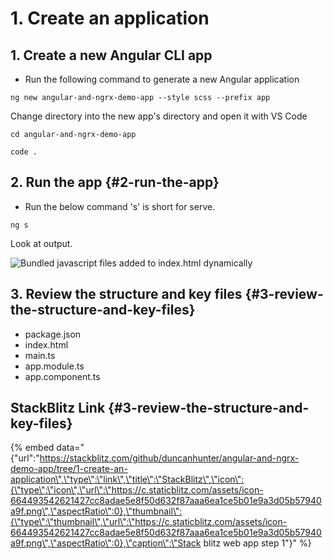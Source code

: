 # 1. Create an application

## 1. Create a new Angular CLI app

* Run the following command to generate a new Angular application

```text
ng new angular-and-ngrx-demo-app --style scss --prefix app
```

Change directory into the new app's directory and open it with VS Code

```text
cd angular-and-ngrx-demo-app
```

```text
code .
```

## 2. Run the app {#2-run-the-app}

* Run the below command 's' is short for serve.

```text
ng s
```

Look at output.

![Bundled javascript files added to index.html dynamically](https://blobscdn.gitbook.com/v0/b/gitbook-28427.appspot.com/o/assets%2F-LBrKUK581lwLgG0REVS%2F-LETpqwXGsQ61JrR23om%2F-LETqbRMR25KLfmGW0PV%2Fimage.png?alt=media&token=f59945fe-414d-479a-8705-9195806666a9)

## 3. Review the structure and key files {#3-review-the-structure-and-key-files}

* package.json
* index.html
* main.ts
* app.module.ts
* app.component.ts

## StackBlitz Link {#3-review-the-structure-and-key-files}

{% embed data="{\"url\":\"https://stackblitz.com/github/duncanhunter/angular-and-ngrx-demo-app/tree/1-create-an-application\",\"type\":\"link\",\"title\":\"StackBlitz\",\"icon\":{\"type\":\"icon\",\"url\":\"https://c.staticblitz.com/assets/icon-664493542621427cc8adae5e8f50d632f87aaa6ea1ce5b01e9a3d05b57940a9f.png\",\"aspectRatio\":0},\"thumbnail\":{\"type\":\"thumbnail\",\"url\":\"https://c.staticblitz.com/assets/icon-664493542621427cc8adae5e8f50d632f87aaa6ea1ce5b01e9a3d05b57940a9f.png\",\"aspectRatio\":0},\"caption\":\"Stack blitz web app step 1\"}" %}

